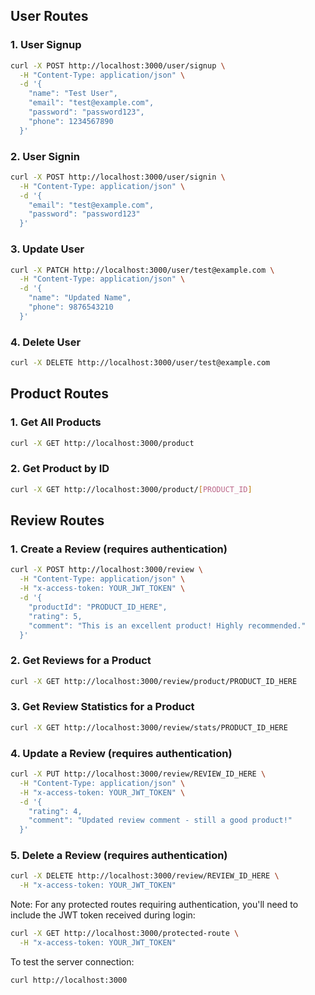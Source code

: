 ## User Routes

### 1. User Signup

```bash
curl -X POST http://localhost:3000/user/signup \
  -H "Content-Type: application/json" \
  -d '{
    "name": "Test User",
    "email": "test@example.com",
    "password": "password123",
    "phone": 1234567890
  }'
```

### 2. User Signin

```bash
curl -X POST http://localhost:3000/user/signin \
  -H "Content-Type: application/json" \
  -d '{
    "email": "test@example.com",
    "password": "password123"
  }'
```

### 3. Update User

```bash
curl -X PATCH http://localhost:3000/user/test@example.com \
  -H "Content-Type: application/json" \
  -d '{
    "name": "Updated Name",
    "phone": 9876543210
  }'
```

### 4. Delete User

```bash
curl -X DELETE http://localhost:3000/user/test@example.com
```

## Product Routes

### 1. Get All Products

```bash
curl -X GET http://localhost:3000/product
```

### 2. Get Product by ID

```bash
curl -X GET http://localhost:3000/product/[PRODUCT_ID]
```

## Review Routes

### 1. Create a Review (requires authentication)

```bash
curl -X POST http://localhost:3000/review \
  -H "Content-Type: application/json" \
  -H "x-access-token: YOUR_JWT_TOKEN" \
  -d '{
    "productId": "PRODUCT_ID_HERE",
    "rating": 5,
    "comment": "This is an excellent product! Highly recommended."
  }'
```

### 2. Get Reviews for a Product

```bash
curl -X GET http://localhost:3000/review/product/PRODUCT_ID_HERE
```

### 3. Get Review Statistics for a Product

```bash
curl -X GET http://localhost:3000/review/stats/PRODUCT_ID_HERE
```

### 4. Update a Review (requires authentication)

```bash
curl -X PUT http://localhost:3000/review/REVIEW_ID_HERE \
  -H "Content-Type: application/json" \
  -H "x-access-token: YOUR_JWT_TOKEN" \
  -d '{
    "rating": 4,
    "comment": "Updated review comment - still a good product!"
  }'
```

### 5. Delete a Review (requires authentication)

```bash
curl -X DELETE http://localhost:3000/review/REVIEW_ID_HERE \
  -H "x-access-token: YOUR_JWT_TOKEN"
```

Note: For any protected routes requiring authentication, you'll need to include the JWT token received during login:

```bash
curl -X GET http://localhost:3000/protected-route \
  -H "x-access-token: YOUR_JWT_TOKEN"
```

To test the server connection:

```bash
curl http://localhost:3000
```

